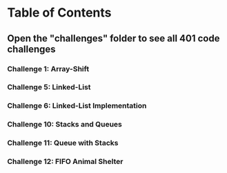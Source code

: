 # Table of Contents

## Open the "challenges" folder to see all 401 code challenges

### Challenge 1: Array-Shift

### Challenge 5: Linked-List

### Challenge 6: Linked-List Implementation

### Challenge 10: Stacks and Queues

### Challenge 11: Queue with Stacks

### Challenge 12: FIFO Animal Shelter
